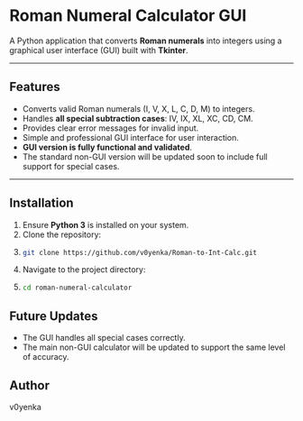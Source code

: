 # Roman Numeral Calculator GUI

A Python application that converts **Roman numerals** into integers using a graphical user interface (GUI) built with **Tkinter**.  

---

## Features

- Converts valid Roman numerals (I, V, X, L, C, D, M) to integers.
- Handles **all special subtraction cases**: IV, IX, XL, XC, CD, CM.
- Provides clear error messages for invalid input.
- Simple and professional GUI interface for user interaction.
- **GUI version is fully functional and validated**.
- The standard non-GUI version will be updated soon to include full support for special cases.

---

## Installation

1. Ensure **Python 3** is installed on your system.
2. Clone the repository:
3. ```bash
   git clone https://github.com/v0yenka/Roman-to-Int-Calc.git
4. Navigate to the project directory:
5. ```bash
   cd roman-numeral-calculator

## Future Updates

- The GUI handles all special cases correctly.
- The main non-GUI calculator will be updated to support the same level of accuracy.

## Author

v0yenka

